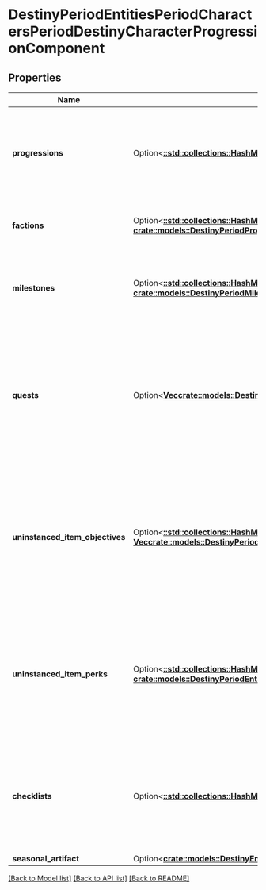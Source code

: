 # DestinyPeriodEntitiesPeriodCharactersPeriodDestinyCharacterProgressionComponent

## Properties

Name | Type | Description | Notes
------------ | ------------- | ------------- | -------------
**progressions** | Option<[**::std::collections::HashMap<String, crate::models::DestinyPeriodDestinyProgression>**](Destiny.DestinyProgression.md)> | A Dictionary of all known progressions for the Character, keyed by the Progression's hash.  Not all progressions have user-facing data, but those who do will have that data contained in the DestinyProgressionDefinition. | [optional]
**factions** | Option<[**::std::collections::HashMap<String, crate::models::DestinyPeriodProgressionPeriodDestinyFactionProgression>**](Destiny.Progression.DestinyFactionProgression.md)> | A dictionary of all known Factions, keyed by the Faction's hash. It contains data about this character's status with the faction. | [optional]
**milestones** | Option<[**::std::collections::HashMap<String, crate::models::DestinyPeriodMilestonesPeriodDestinyMilestone>**](Destiny.Milestones.DestinyMilestone.md)> | Milestones are related to the simple progressions shown in the game, but return additional and hopefully helpful information for users about the specifics of the Milestone's status. | [optional]
**quests** | Option<[**Vec<crate::models::DestinyPeriodQuestsPeriodDestinyQuestStatus>**](Destiny.Quests.DestinyQuestStatus.md)> | If the user has any active quests, the quests' statuses will be returned here.   Note that quests have been largely supplanted by Milestones, but that doesn't mean that they won't make a comeback independent of milestones at some point.   (Fun fact: quests came back as I feared they would, but we never looped back to populate this... I'm going to put that in the backlog.) | [optional]
**uninstanced_item_objectives** | Option<[**::std::collections::HashMap<String, Vec<crate::models::DestinyPeriodQuestsPeriodDestinyObjectiveProgress>>**](array.md)> | Sometimes, you have items in your inventory that don't have instances, but still have Objective information. This provides you that objective information for uninstanced items.   This dictionary is keyed by the item's hash: which you can use to look up the name and description for the overall task(s) implied by the objective. The value is the list of objectives for this item, and their statuses. | [optional]
**uninstanced_item_perks** | Option<[**::std::collections::HashMap<String, crate::models::DestinyPeriodEntitiesPeriodItemsPeriodDestinyItemPerksComponent>**](Destiny.Entities.Items.DestinyItemPerksComponent.md)> | Sometimes, you have items in your inventory that don't have instances, but still have perks (for example: Trials passage cards). This gives you the perk information for uninstanced items.  This dictionary is keyed by item hash, which you can use to look up the corresponding item definition. The value is the list of perks states for the item. | [optional]
**checklists** | Option<[**::std::collections::HashMap<String, ::std::collections::HashMap<String, bool>>**](map.md)> | The set of checklists that can be examined for this specific character, keyed by the hash identifier of the Checklist (DestinyChecklistDefinition)  For each checklist returned, its value is itself a Dictionary keyed by the checklist's hash identifier with the value being a boolean indicating if it's been discovered yet. | [optional]
**seasonal_artifact** | Option<[**crate::models::DestinyEntitiesCharactersDestinyCharacterProgressionComponentSeasonalArtifact**](Destiny_Entities_Characters_DestinyCharacterProgressionComponent_seasonalArtifact.md)> |  | [optional]

[[Back to Model list]](../README.md#documentation-for-models) [[Back to API list]](../README.md#documentation-for-api-endpoints) [[Back to README]](../README.md)


